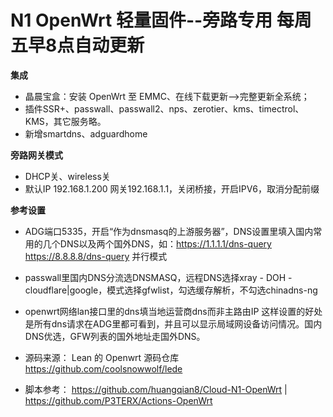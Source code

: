 # N1 OpenWrt 轻量固件--旁路专用 每周五早8点自动更新

**集成**
- 晶晨宝盒：安装 OpenWrt 至 EMMC、在线下载更新——>完整更新全系统；
- 插件SSR+、passwall、passwall2、nps、zerotier、kms、timectrol、KMS，其它服务略。
- 新增smartdns、adguardhome

**旁路网关模式**
- DHCP关、wireless关
- 默认IP 192.168.1.200 网关192.168.1.1，关闭桥接，开启IPV6，取消分配前缀

**参考设置**
- ADG端口5335，开启“作为dnsmasq的上游服务器”，DNS设置里填入国内常用的几个DNS以及两个国外DNS，如：https://1.1.1.1/dns-query https://8.8.8.8/dns-query 并行模式
- passwall里国内DNS分流选DNSMASQ，远程DNS选择xray - DOH - cloudflare|google，模式选择gfwlist，勾选缓存解析，不勾选chinadns-ng
- openwrt网络lan接口里的dns填当地运营商dns而非主路由IP
这样设置的好处是所有dns请求在ADG里都可看到，并且可以显示局域网设备访问情况。国内DNS优选，GFW列表的国外地址走国外DNS。

- 源码来源： Lean 的 Openwrt 源码仓库 https://github.com/coolsnowwolf/lede
- 脚本参考： https://github.com/huangqian8/Cloud-N1-OpenWrt | https://github.com/P3TERX/Actions-OpenWrt
